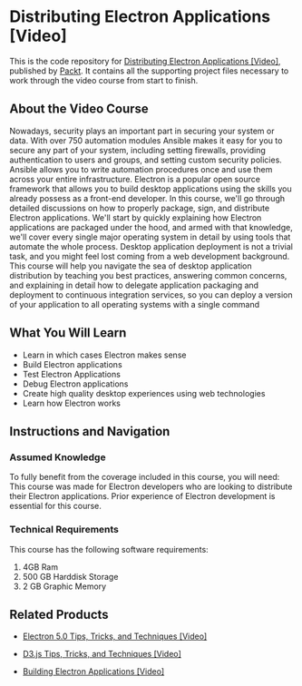 # Distributing Electron Applications [Video]
This is the code repository for [Distributing Electron Applications [Video]](https://www.packtpub.com/web-development/distributing-electron-applications-video?utm_source=github&utm_medium=repository&utm_campaign=9781788390675), published by [Packt](https://www.packtpub.com/?utm_source=github). It contains all the supporting project files necessary to work through the video course from start to finish.
## About the Video Course
Nowadays, security plays an important part in securing your system or data. With over 750 automation modules Ansible makes it easy for you to secure any part of your system, including setting firewalls, providing authentication to users and groups, and setting custom security policies. Ansible allows you to write automation procedures once and use them across your entire infrastructure. 
Electron is a popular open source framework that allows you to build desktop applications using the skills you already possess as a front-end developer.
In this course, we'll go through detailed discussions on how to properly package, sign, and distribute Electron applications. We'll start by quickly explaining how Electron applications are packaged under the hood, and armed with that knowledge, we'll cover every single major operating system in detail by using tools that automate the whole process.
Desktop application deployment is not a trivial task, and you might feel lost coming from a web development background. This course will help you navigate the sea of desktop application distribution by teaching you best practices, answering common concerns, and explaining in detail how to delegate application packaging and deployment to continuous integration services, so you can deploy a version of your application to all operating systems with a single command

<H2>What You Will Learn</H2>
<DIV class=book-info-will-learn-text>
<UL>
<LI>Learn in which cases Electron makes sense 
<LI>Build Electron applications 
<LI>Test Electron Applications 
<LI>Debug Electron applications 
<LI>Create high quality desktop experiences using web technologies 
<LI>Learn how Electron works </LI></UL></DIV>

## Instructions and Navigation
### Assumed Knowledge
To fully benefit from the coverage included in this course, you will need:<br/>
This course was made for Electron developers who are looking to distribute their Electron applications. Prior experience of Electron development is essential for this course.
### Technical Requirements
This course has the following software requirements:<br/>
1. 4GB Ram
2. 500 GB Harddisk Storage
3. 2 GB Graphic Memory

## Related Products
* [Electron 5.0 Tips, Tricks, and Techniques [Video]](https://www.packtpub.com/application-development/electron-50-tips-tricks-and-techniques-video?utm_source=github&utm_medium=repository&utm_campaign=9781789802641)

* [D3.js Tips, Tricks, and Techniques [Video]](https://www.packtpub.com/application-development/d3js-tips-tricks-and-techniques-video?utm_source=github&utm_medium=repository&utm_campaign=9781838642334)

* [Building Electron Applications [Video]](https://www.packtpub.com/application-development/building-electron-applications-video?utm_source=github&utm_medium=repository&utm_campaign=9781788391542)

